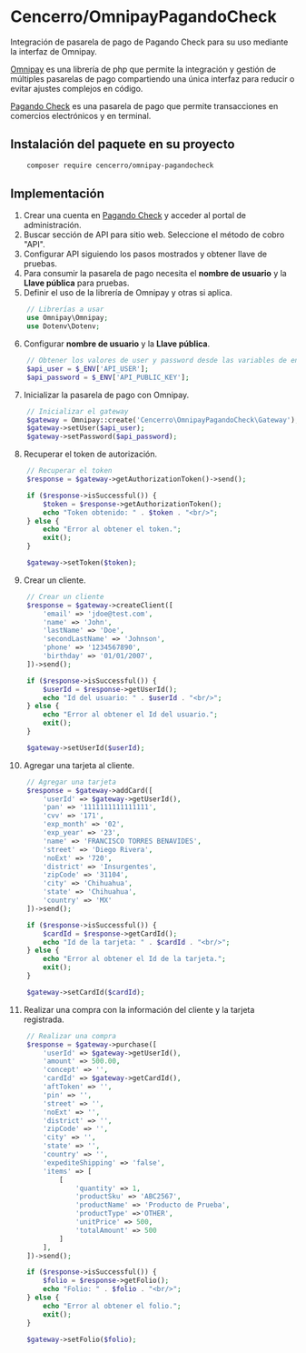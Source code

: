 # Cencerro/OmnipayPagandoCheck
Integración de pasarela de pago de Pagando Check para su uso mediante la interfaz de Omnipay.

[Omnipay](https://omnipay.thephpleague.com/) es una librería de php que permite la integración y gestión de múltiples pasarelas de pago compartiendo una única interfaz para reducir o evitar ajustes complejos en código.

[Pagando Check](https://www.pagandocheck.com/) es una pasarela de pago que permite transacciones en comercios electrónicos y en terminal.

## Instalación del paquete en su proyecto
```bash
    composer require cencerro/omnipay-pagandocheck
```

## Implementación
1. Crear una cuenta en [Pagando Check](https://www.pagandocheck.com/) y acceder al portal de administración.
2. Buscar sección de API para sitio web. Seleccione el método de cobro "API".
3. Configurar API siguiendo los pasos mostrados y obtener llave de pruebas.
4. Para consumir la pasarela de pago necesita el **nombre de usuario** y la **Llave pública** para pruebas.
5. Definir el uso de la librería de Omnipay y otras si aplica.

```php
    // Librerías a usar
    use Omnipay\Omnipay;
    use Dotenv\Dotenv;
```
6. Configurar **nombre de usuario** y la **Llave pública**.
```php
    // Obtener los valores de user y password desde las variables de entorno
    $api_user = $_ENV['API_USER'];
    $api_password = $_ENV['API_PUBLIC_KEY'];
```
7. Inicializar la pasarela de pago con Omnipay.
```php
    // Inicializar el gateway
    $gateway = Omnipay::create('Cencerro\OmnipayPagandoCheck\Gateway');
    $gateway->setUser($api_user);
    $gateway->setPassword($api_password);
```
8. Recuperar el token de autorización.
```php
    // Recuperar el token
    $response = $gateway->getAuthorizationToken()->send();

    if ($response->isSuccessful()) {
        $token = $response->getAuthorizationToken();
        echo "Token obtenido: " . $token . "<br/>";
    } else {
        echo "Error al obtener el token.";
        exit();
    }

    $gateway->setToken($token);
```
9. Crear un cliente.
```php
    // Crear un cliente
    $response = $gateway->createClient([
        'email' => 'jdoe@test.com',
        'name' => 'John',
        'lastName' => 'Doe',
        'secondLastName' => 'Johnson',
        'phone' => '1234567890',
        'birthday' => '01/01/2007',
    ])->send();

    if ($response->isSuccessful()) {
        $userId = $response->getUserId();
        echo "Id del usuario: " . $userId . "<br/>";
    } else {
        echo "Error al obtener el Id del usuario.";
        exit();
    }

    $gateway->setUserId($userId);
```
10. Agregar una tarjeta al cliente.
```php
    // Agregar una tarjeta
    $response = $gateway->addCard([
        'userId' => $gateway->getUserId(),
        'pan' => '1111111111111111',
        'cvv' => '171',
        'exp_month' => '02',
        'exp_year' => '23',
        'name' => 'FRANCISCO TORRES BENAVIDES',
        'street' => 'Diego Rivera',
        'noExt' => '720',
        'district' => 'Insurgentes',
        'zipCode' => '31104',
        'city' => 'Chihuahua',
        'state' => 'Chihuahua',
        'country' => 'MX'
    ])->send();

    if ($response->isSuccessful()) {
        $cardId = $response->getCardId();
        echo "Id de la tarjeta: " . $cardId . "<br/>";
    } else {
        echo "Error al obtener el Id de la tarjeta.";
        exit();
    }

    $gateway->setCardId($cardId);
```
11. Realizar una compra con la información del cliente y la tarjeta registrada.
```php
    // Realizar una compra
    $response = $gateway->purchase([
        'userId' => $gateway->getUserId(),
        'amount' => 500.00,
        'concept' => '',
        'cardId' => $gateway->getCardId(),
        'aftToken' => '',
        'pin' => '',
        'street' => '',
        'noExt' => '',
        'district' => '',
        'zipCode' => '',
        'city' => '',
        'state' => '',
        'country' => '',
        'expediteShipping' => 'false',
        'items' => [
            [
                'quantity' => 1,
                'productSku' => 'ABC2567',
                'productName' => 'Producto de Prueba',
                'productType' =>'OTHER',
                'unitPrice' => 500,
                'totalAmount' => 500
            ]
        ],
    ])->send();

    if ($response->isSuccessful()) {
        $folio = $response->getFolio();
        echo "Folio: " . $folio . "<br/>";
    } else {
        echo "Error al obtener el folio.";
        exit();
    }

    $gateway->setFolio($folio);
```